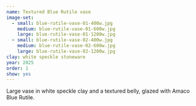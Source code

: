 ```yaml
---
name: Textured Blue Rutile vase
image-set:
  - small: blue-rutile-vase-01-400w.jpg
    medium: blue-rutile-vase-01-600w.jpg
    large: blue-rutile-vase-01-1200w.jpg
  - small: blue-rutile-vase-02-400w.jpg
    medium: blue-rutile-vase-02-600w.jpg
    large: blue-rutile-vase-02-1200w.jpg
clay: white speckle stoneware
year: 2025
order: 1
show: yes
---
```


Large vase in white speckle clay and a textured belly, glazed with Amaco Blue Rutile.